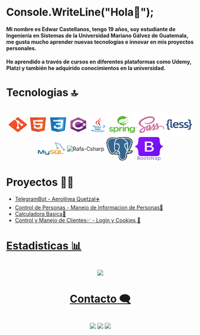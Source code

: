 
#  Console.WriteLine("Hola👋"); 
#### Mi nombre es Edwar Castellanos, tengo 19 años, soy estudiante de Ingeniería en Sistemas de la Universidad Mariano Gálvez de Guatemala, me gusta mucho aprender nuevas tecnologías e innovar en mis proyectos personales.

#### He aprendido a través de cursos en diferentes plataformas como Udemy, Platzi y también he adquirido conocimientos en la universidad.

# Tecnologias 🔝
 
  <div style="display: inline_block" align="center"><br>
    <img align="center" alt="Rafa-Csharp" height="40" width="50" src="https://github.com/devicons/devicon/blob/master/icons/git/git-original.svg">
  <img align="center" alt="Rafa-HTML" height="40" width="50" src="https://raw.githubusercontent.com/devicons/devicon/master/icons/html5/html5-original.svg">
  <img align="center" alt="Rafa-CSS" height="40" width="50" src="https://raw.githubusercontent.com/devicons/devicon/master/icons/css3/css3-original.svg">
  <img align="center" alt="Rafa-Csharp" height="40" width="50" src="https://raw.githubusercontent.com/devicons/devicon/master/icons/csharp/csharp-original.svg">
  <img align="center" alt="Rafa-Csharp" height="40" width="50" src="https://raw.githubusercontent.com/devicons/devicon/master/icons/java/java-original.svg">
    <img align="center" alt="Rafa-Csharp" height="65" width="75" src="https://github.com/devicons/devicon/blob/master/icons/spring/spring-original-wordmark.svg">
  <img align="center" alt="Rafa-Csharp" height="60" width="70" src="https://github.com/devicons/devicon/blob/master/icons/sass/sass-original.svg">
   <img align="center" alt="Rafa-Csharp" height="60" width="70" src="https://github.com/devicons/devicon/blob/master/icons/less/less-plain-wordmark.svg">
  <img align="center" alt="Rafa-Csharp" height="65" width="75" src="https://github.com/devicons/devicon/blob/master/icons/mysql/mysql-original-wordmark.svg">
  <img align="center" alt="Rafa-Csharp" height="65" width="75" src="https://github.com/EdwarCastellanos5120/SQL/blob/main/RECURSOS/logoSQLSERVER.png">
 <img align="center" alt="Rafa-Csharp" height="65" width="75" src="https://github.com/devicons/devicon/blob/master/icons/postgresql/postgresql-original.svg">
 <img align="center" alt="Rafa-Csharp" height="65" width="75" src="https://github.com/devicons/devicon/blob/master/icons/bootstrap/bootstrap-original-wordmark.svg">

  
</div>

# Proyectos 🧑‍💻
<ul>
  <li><a href="https://github.com/EdwarCastellanos5120/TelegramBot">TelegramBot - Aerolínea Quetzal✈️</li>
  <li><a href="https://github.com/EdwarCastellanos5120/ControlClientesSpring">Control de Personas - Manejo de Informacion de Personas📗</li>
    <li><a href="https://github.com/EdwarCastellanos5120/CalculadoraBasicJs">Calculadora Basica🧮</li>
      <li><a href="https://github.com/EdwarCastellanos5120/CONTROLCLIENTES_ASP.NET_6">Control y Manejo de Clientes✅ - Login y Cookies 🍪</li>
</ul>


# Estadisticas  📊 
<div style="display: block" align="center"><br>
  <a href="https://github.com/EdwarCastellanos5120">
  <img height="160em" src="https://github-readme-stats.vercel.app/api/top-langs/?username=EdwarCastellanos5120&layout=compact&langs_count=7&theme=codeSTACKr&count_private=true"/>
    

# Contacto 🗨
<div style="display: inline_block" align="center"><br>
<a href="https://www.instagram.com/edwar_castellanos18" target="_blank"><img src="https://img.shields.io/badge/-Instagram-%23E4405F?style=for-the-badge&logo=instagram&logoColor=white" target="_blank"></a>
<a href=https://www.linkedin.com/in/edwar-alejandro-castellanos-portillo-5a444a229/" target="_blank"><img src="https://img.shields.io/badge/-LinkedIn-%230077B5?style=for-the-badge&logo=linkedin&logoColor=white" target="_blank"></a>
<a href = "mailto:ecastellanosp1@miumg.edu.gt"><img src="https://img.shields.io/badge/-Gmail-%23333?style=for-the-badge&logo=gmail&logoColor=white" target="_blank"></a>

</div>
